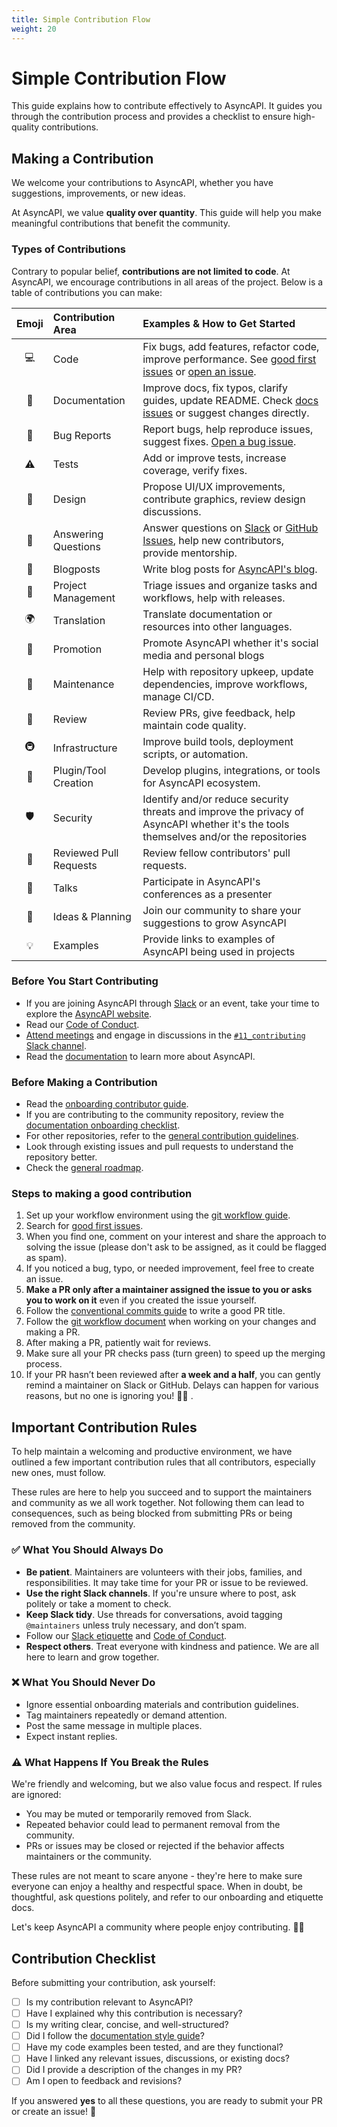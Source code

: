 ```yaml
---
title: Simple Contribution Flow
weight: 20
---
```


# Simple Contribution Flow
This guide explains how to contribute effectively to AsyncAPI. It guides you through the contribution process and provides a checklist to ensure high-quality contributions. 

## Making a Contribution
We welcome your contributions to AsyncAPI, whether you have suggestions, improvements, or new ideas. 

At AsyncAPI, we value **quality over quantity**. This guide will help you make meaningful contributions that benefit the community.

### Types of Contributions

Contrary to popular belief, **contributions are not limited to code**. At AsyncAPI, we encourage contributions in all areas of the project. Below is a table of contributions you can make:

| Emoji   | Contribution Area  | Examples & How to Get Started |
| :-----: | :----------------- | :---------------------------- |
|  💻   | Code                 | Fix bugs, add features, refactor code, improve performance. See [good first issues](https://github.com/issues?q=is%3Aopen+org%3Aasyncapi+label%3A%22good+first+issue%22) or [open an issue](https://github.com/asyncapi/community/issues/new/choose). |
|  📖   | Documentation        | Improve docs, fix typos, clarify guides, update README. Check [docs issues](https://github.com/asyncapi/community/issues) or suggest changes directly.                                                                                                |
|  🐛   | Bug Reports          | Report bugs, help reproduce issues, suggest fixes. [Open a bug issue](https://github.com/asyncapi/community/issues/new?assignees=&labels=bug&template=bug_report.md).                                                                                 |
|  ⚠️   | Tests                | Add or improve tests, increase coverage, verify fixes.                                                                                                                                                                                                |
|  🎨   | Design               | Propose UI/UX improvements, contribute graphics, review design discussions.                                                                                                                                                                           |
|  💬   | Answering Questions    | Answer questions on [Slack](https://asyncapi.com/slack-invite) or [GitHub Issues](https://github.com/asyncapi/community/issues), help new contributors, provide mentorship.                                                                                                                      |
|  📝  | Blogposts             | Write blog posts for [AsyncAPI's blog](https://www.asyncapi.com/blog).                                                                                                   |
|  📆 | Project Management   | Triage issues and organize tasks and workflows, help with releases.                                                                                                                                                                          |
| 🌍  | Translation          | Translate documentation or resources into other languages.                                                                                                                                                                                            |
|  📣   | Promotion  | Promote AsyncAPI whether it's social media and personal blogs                                                                                                                                                                         |
|  🚧   | Maintenance          | Help with repository upkeep, update dependencies, improve workflows, manage CI/CD.                                                                                                                                                                    |
|  👀   | Review               | Review PRs, give feedback, help maintain code quality.                                                                                                                                                                                                |
|  🚇  | Infrastructure       | Improve build tools, deployment scripts, or automation.                                                                                                                                                                                               |
|  🔌   | Plugin/Tool Creation | Develop plugins, integrations, or tools for AsyncAPI ecosystem.                                                                                                                                                                                       |
| 🛡️ | Security          | Identify and/or reduce security threats and improve the privacy of AsyncAPI whether it's the tools themselves and/or the repositories   |
|  👀  | Reviewed Pull Requests           | Review fellow contributors' pull requests. |
|  📢  | Talks           | Participate in AsyncAPI's conferences as a presenter|
|  🤔 | Ideas & Planning           | Join our community to share your suggestions to grow AsyncAPI |
|  💡 | Examples          | Provide links to examples of AsyncAPI being used in projects |

### Before You Start Contributing
- If you are joining AsyncAPI through [Slack](https://asyncapi.com/slack-invite) or an event, take your time to explore the [AsyncAPI website](https://www.asyncapi.com/).  
- Read our [Code of Conduct](https://github.com/asyncapi/.github/blob/master/CODE_OF_CONDUCT.md).  
- [Attend meetings](https://www.asyncapi.com/community/events) and engage in discussions in the [`#11_contributing` Slack channel](https://asyncapi.com/slack-invite).
- Read the [documentation](https://www.asyncapi.com/docs) to learn more about AsyncAPI.

### Before Making a Contribution
- Read the [onboarding contributor guide](../000-onboarding).
- If you are contributing to the community repository, review the [documentation onboarding checklist](../000-onboarding/docs-onboarding-checklist). 
- For other repositories, refer to the [general contribution guidelines](https://github.com/asyncapi/community/blob/master/CONTRIBUTING.md).
- Look through existing issues and pull requests to understand the repository better.
- Check the [general roadmap](https://www.asyncapi.com/roadmap).

### Steps to making a good contribution
1. Set up your workflow environment using the [git workflow guide](git-workflow).
2. Search for [good first issues](https://github.com/issues?page=1&q=is%3Aopen+org%3Aasyncapi+sort%3Aupdated-desc+label%3A%22good+first+issue%22). 
3. When you find one, comment on your interest and share the approach to solving the issue (please don't ask to be assigned, as it could be flagged as spam).
4. If you noticed a bug, typo, or needed improvement, feel free to create an issue.
5. **Make a PR only after a maintainer assigned the issue to you or asks you to work on it** even if you created the issue yourself.
6. Follow the [conventional commits guide](conventional-commits) to write a good PR title.
7. Follow the [git workflow document](git-workflow) when working on your changes and making a PR.
8. After making a PR, patiently wait for reviews.
9. Make sure all your PR checks pass (turn green) to speed up the merging process.  
10. If your PR hasn’t been reviewed after **a week and a half**, you can gently remind a maintainer on Slack or GitHub. Delays can happen for various reasons, but no one is ignoring you! 🙏🏼 .

## Important Contribution Rules
To help maintain a welcoming and productive environment, we have outlined a few important contribution rules that all contributors, especially new ones, must follow.

These rules are here to help you succeed and to support the maintainers and community as we all work together. Not following them can lead to consequences, such as being blocked from submitting PRs or being removed from the community.

### ✅ What You Should Always Do

- **Be patient**. Maintainers are volunteers with their jobs, families, and responsibilities. It may take time for your PR or issue to be reviewed.
- **Use the right Slack channels**. If you're unsure where to post, ask politely or take a moment to check.
- **Keep Slack tidy**. Use threads for conversations, avoid tagging `@maintainers` unless truly necessary, and don’t spam.
-  Follow our [Slack etiquette](../060-meetings-and-communication/slack-etiquette) and [Code of Conduct](https://github.com/asyncapi/.github/blob/master/CODE_OF_CONDUCT.md).
- **Respect others**. Treat everyone with kindness and patience. We are all here to learn and grow together.

### ❌ What You Should Never Do
- Ignore essential onboarding materials and contribution guidelines.
- Tag maintainers repeatedly or demand attention.
- Post the same message in multiple places.
- Expect instant replies.

### ⚠️ What Happens If You Break the Rules

We're friendly and welcoming, but we also value focus and respect. If rules are ignored:

- You may be muted or temporarily removed from Slack.
- Repeated behavior could lead to permanent removal from the community.
- PRs or issues may be closed or rejected if the behavior affects maintainers or the community.

These rules are not meant to scare anyone - they're here to make sure everyone can enjoy a healthy and respectful space. When in doubt, be thoughtful, ask questions politely, and refer to our onboarding and etiquette docs.

Let's keep AsyncAPI a community where people enjoy contributing. 👏🏼


## Contribution Checklist
Before submitting your contribution, ask yourself:
- [ ] Is my contribution relevant to AsyncAPI?
- [ ] Have I explained why this contribution is necessary?
- [ ] Is my writing clear, concise, and well-structured?
- [ ] Did I follow the [documentation style guide](../011-styleguide)?
- [ ] Have my code examples been tested, and are they functional?
- [ ] Have I linked any relevant issues, discussions, or existing docs?
- [ ] Did I provide a description of the changes in my PR?
- [ ] Am I open to feedback and revisions?

If you answered **yes** to all these questions, you are ready to submit your PR or create an issue! 🚀  
